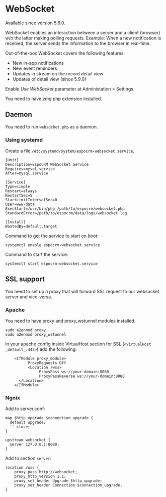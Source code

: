 # WebSocket

Available since version 5.6.0.

WebSocket enables an interaction between a server and a client (browser) w/o the latter making polling requests. Example: When a new notification is received, the server sends the information to the browser in real-time.

Out-of-the-box WebSocket covers the following features:

* New in-app notifications
* New event reminders
* Updates in stream on the record detail view
* Updates of detail view (since 5.9.0)

Enable *Use WebSocket* parameter at Administation > Settings.

You need to have *zmq* php extension installed.

## Daemon

You need to run `websocket.php` as a daemon.

### Using systemd

Create a file `/etc/systemd/system/espocrm-websocket.service`.

```
[Unit]
Description=EspoCRM WebSocket Service
Requires=mysql.service
After=mysql.service

[Service]
Type=simple
Restart=always
RestartSec=5
StartLimitIntervalSec=0
User=www-data
ExecStart=/usr/bin/php /path/to/espocrm/websocket.php
StandardError=/path/to/espocrm/data/logs/websocket.log

[Install]
WantedBy=default.target
```

Command to get the service to start on boot:

`systemctl enable espocrm-websocket.service`


Command to start the service:

`systemctl start espocrm-websocket.service`

## SSL support

You need to set up a proxy that will forward SSL request to our websocket server and vice-versa.

### Apache

You need to have proxy and proxy_wstunnel modules installed.

```
sudo a2enmod proxy
sudo a2enmod proxy_wstunnel
```

In your apache config inside VirtualHost section for SSL (`<VirtualHost _default_:443>`) add the following:

```
    <IfModule proxy_module>
          ProxyRequests Off
          <Location /wss>
               ProxyPass ws://your-domain:8080
               ProxyPassReverse ws://your-domain:8080
	  </Location>
    </IfModule>
```

### Ngnix

Add to server.conf:

```
map $http_upgrade $connection_upgrade {
  default upgrade;
  '' close;
}

upstream websocket {
  server 127.0.0.1:8080;
}
```

Add to section `server`:

```
location /wss {
    proxy_pass http://websocket;
    proxy_http_version 1.1;
    proxy_set_header Upgrade $http_upgrade;
    proxy_set_header Connection $connection_upgrade;
}
```
